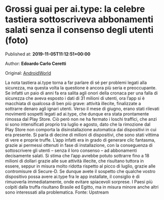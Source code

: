 
# Grossi guai per ai.type: la celebre tastiera sottoscriveva abbonamenti salati senza il consenso degli utenti (foto)

Published at: **2019-11-05T11:12:51+00:00**

Author: **Edoardo Carlo Ceretti**

Original: [AndroidWorld](https://www.androidworld.it/2019/11/05/ai-type-abbonamenti-senza-consenso-678376/)

La nota tastiera ai.type torna a far parlare di sé per problemi legati alla sicurezza, ma questa volta la questione è ancora più seria e preoccupante. Se infatti un paio di anni fa era salita agli onori della cronaca per una falla di sicurezza che aveva esposto i dati di 31 milioni di utenti, ora l’app si è macchiata di qualcosa di ben più grave: attività illecite, finalizzate a sottrarre denaro agli ignari utenti.
Verso il mese di giugno, erano stati rilevati movimenti sospetti legati ad ai.type, che dunque era stata prontamente rimossa dal Play Store. Ciò però non ne ha fermato i loschi traffici, che anzi si sono intensificati proprio tra luglio e agosto, dato che la rimozione dal Play Store non comporta la disinstallazione automatica dai dispositivi in cui era presente. Si parla di decine di milioni di dispositivi, che sono stati vittima di vere e proprie truffe.
L’app infatti era in grado di generare clic fantasma, grazie ai permessi ottenuti in fase di installazione, con la conseguenza di sottoscrivere gli utenti – senza il loro consenso – ad abbonamenti decisamente salati. Si stima che l’app avrebbe potuto sottrarre fino a 18 milioni di dollari grazie alle sue attività illecite, che risultano tuttora in essere, seppur in misura molto ridotta rispetto al picco di luglio, grazie alle contromisure di Secure-D.
Se dunque avete il sospetto che qualche vostro dispositivo possa avere ai.type fra le app installate, il consiglio è di rimuoverla immediatamente, onde evitare spiacevoli sorprese. I Paesi più colpiti dalla truffa risultano Brasile ed Egitto, ma in misura minore anche altri sono interessati alla problematica.
Fonte: Upstream
